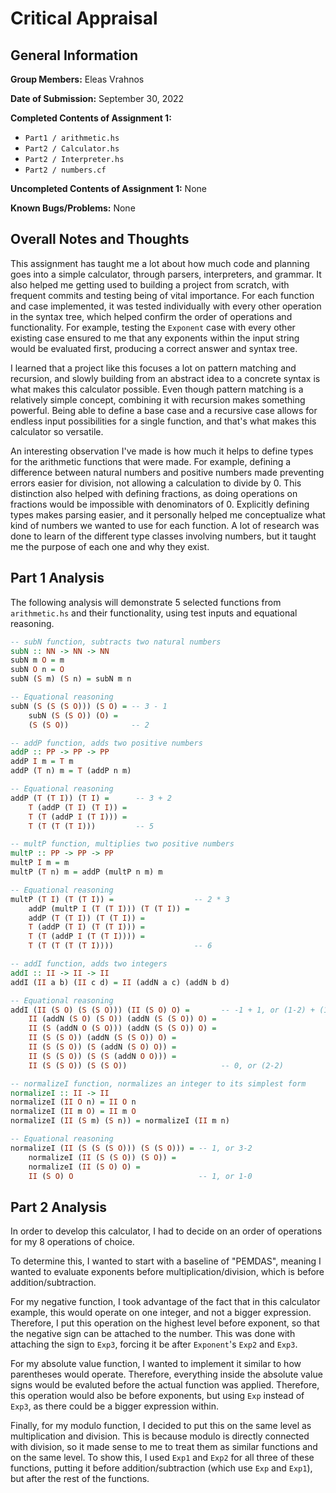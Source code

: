 # Critical Appraisal

## General Information

**Group Members:** Eleas Vrahnos

**Date of Submission:** September 30, 2022

**Completed Contents of Assignment 1:**
- `Part1 / arithmetic.hs`
- `Part2 / Calculator.hs`
- `Part2 / Interpreter.hs`
- `Part2 / numbers.cf`

**Uncompleted Contents of Assignment 1:** None

**Known Bugs/Problems:** None  

## Overall Notes and Thoughts
This assignment has taught me a lot about how much code and planning goes into a simple calculator, through parsers, interpreters, and grammar. It also helped me getting used to building a project from scratch, with frequent commits and testing being of vital importance. For each function and case implemented, it was tested individually with every other operation in the syntax tree, which helped confirm the order of operations and functionality. For example, testing the `Exponent` case with every other existing case ensured to me that any exponents within the input string would be evaluated first, producing a correct answer and syntax tree.

I learned that a project like this focuses a lot on pattern matching and recursion, and slowly building from an abstract idea to a concrete syntax is what makes this calculator possible. Even though pattern matching is a relatively simple concept, combining it with recursion makes something powerful. Being able to define a base case and a recursive case allows for endless input possibilities for a single function, and that's what makes this calculator so versatile.

An interesting observation I've made is how much it helps to define types for the arithmetic functions that were made. For example, defining a difference between natural numbers and positive numbers made preventing errors easier for division, not allowing a calculation to divide by 0. This distinction also helped with defining fractions, as doing operations on fractions would be impossible with denominators of 0. Explicitly defining types makes parsing easier, and it personally helped me conceptualize what kind of numbers we wanted to use for each function. A lot of research was done to learn of the different type classes involving numbers, but it taught me the purpose of each one and why they exist.

## Part 1 Analysis
The following analysis will demonstrate 5 selected functions from `arithmetic.hs` and their functionality, using test inputs and equational reasoning.

```haskell
-- subN function, subtracts two natural numbers
subN :: NN -> NN -> NN
subN m O = m
subN O n = O
subN (S m) (S n) = subN m n

-- Equational reasoning
subN (S (S (S O))) (S O) = -- 3 - 1
    subN (S (S O)) (O) =
    (S (S O))              -- 2
```

```haskell
-- addP function, adds two positive numbers
addP :: PP -> PP -> PP
addP I m = T m
addP (T n) m = T (addP n m)

-- Equational reasoning
addP (T (T I)) (T I) =      -- 3 + 2
    T (addP (T I) (T I)) =
    T (T (addP I (T I))) =
    T (T (T (T I)))         -- 5
```

```haskell
-- multP function, multiplies two positive numbers
multP :: PP -> PP -> PP
multP I m = m
multP (T n) m = addP (multP n m) m

-- Equational reasoning
multP (T I) (T (T I)) =                  -- 2 * 3
    addP (multP I (T (T I))) (T (T I)) =
    addP (T (T I)) (T (T I)) =
    T (addP (T I) (T (T I))) =
    T (T (addP I (T (T I)))) =
    T (T (T (T (T I))))                  -- 6
```

```haskell
-- addI function, adds two integers
addI :: II -> II -> II
addI (II a b) (II c d) = II (addN a c) (addN b d)

-- Equational reasoning
addI (II (S O) (S (S O))) (II (S O) O) =       -- -1 + 1, or (1-2) + (1-0)
    II (addN (S O) (S O)) (addN (S (S O)) O) =
    II (S (addN O (S O))) (addN (S (S O)) O) =
    II (S (S O)) (addN (S (S O)) O) =
    II (S (S O)) (S (addN (S O) O)) =
    II (S (S O)) (S (S (addN O O))) =
    II (S (S O)) (S (S O))                     -- 0, or (2-2)
```

```haskell
-- normalizeI function, normalizes an integer to its simplest form
normalizeI :: II -> II
normalizeI (II O n) = II O n
normalizeI (II m O) = II m O
normalizeI (II (S m) (S n)) = normalizeI (II m n)

-- Equational reasoning
normalizeI (II (S (S (S O))) (S (S O))) = -- 1, or 3-2
    normalizeI (II (S (S O)) (S O)) =
    normalizeI (II (S O) O) =
    II (S O) O                            -- 1, or 1-0
```

## Part 2 Analysis
In order to develop this calculator, I had to decide on an order of operations for my 8 operations of choice. 

To determine this, I wanted to start with a baseline of "PEMDAS", meaning I wanted to evaluate exponents before multiplication/division, which is before addition/subtraction. 

For my negative function, I took advantage of the fact that in this calculator example, this would operate on one integer, and not a bigger expression. Therefore, I put this operation on the highest level before exponent, so that the negative sign can be attached to the number. This was done with attaching the sign to `Exp3`, forcing it be after `Exponent`'s `Exp2` and `Exp3`.

For my absolute value function, I wanted to implement it similar to how parentheses would operate. Therefore, everything inside the absolute value signs would be evaluted before the actual function was applied. Therefore, this operation would also be before exponents, but using `Exp` instead of `Exp3`, as there could be a bigger expression within.

Finally, for my modulo function, I decided to put this on the same level as multiplication and division. This is because modulo is directly connected with division, so it made sense to me to treat them as similar functions and on the same level. To show this, I used `Exp1` and `Exp2` for all three of these functions, putting it before addition/subtraction (which use `Exp` and `Exp1`), but after the rest of the functions.
